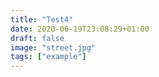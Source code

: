 ```yaml
---
title: "Test4"
date: 2020-06-19T23:08:29+01:00
draft: false
image: "street.jpg"
tags: ["example"]
---
```


